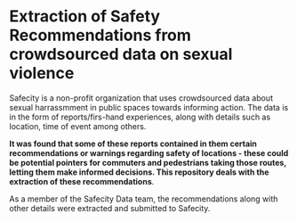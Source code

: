 # Extraction of Safety Recommendations from crowdsourced data on sexual violence

Safecity is a non-profit organization that uses crowdsourced data about sexual harrassmment in public spaces towards informing action. The data is in the form of reports/firs-hand experiences, along with details such as location, time of event among others.

<b> It was found that some of these reports contained in them certain recommendations or warnings regarding safety of locations - these could be potential pointers for commuters and pedestrians taking those routes, letting them make informed decisions. This repository deals with the extraction of these recommendations</b>.

As a member of the Safecity Data team, the recommendations along with other details were extracted and submitted to Safecity.
